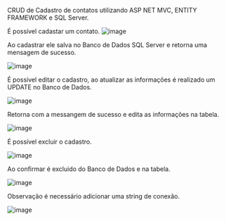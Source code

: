 CRUD de Cadastro de contatos utilizando ASP NET MVC, ENTITY FRAMEWORK e SQL Server.

É possível cadastar um contato.
![image](https://github.com/PedroHSilva1999/Controle-de-Contatos-com-ASP-NET-MVC-e-Entity-Framework/assets/88673304/e38d765e-4d66-4507-a2e6-2ce2b9896eba)

Ao cadastrar ele salva no Banco de Dados SQL Server e retorna uma mensagem de sucesso.

![image](https://github.com/PedroHSilva1999/Controle-de-Contatos-com-ASP-NET-MVC-e-Entity-Framework/assets/88673304/a64962f6-ee66-4257-9839-fa23361beda1)


É possível editar o cadastro, ao atualizar as informações é realizado um UPDATE no Banco de Dados.

![image](https://github.com/PedroHSilva1999/Controle-de-Contatos-com-ASP-NET-MVC-e-Entity-Framework/assets/88673304/8f2a05a1-1397-47bf-a26f-338b34399de3)


Retorna com a messangem de sucesso e edita as informações na tabela.

![image](https://github.com/PedroHSilva1999/Controle-de-Contatos-com-ASP-NET-MVC-e-Entity-Framework/assets/88673304/ac317d4f-5fcd-432c-b30e-9b54073c59fd)


É possível excluir o cadastro.

![image](https://github.com/PedroHSilva1999/Controle-de-Contatos-com-ASP-NET-MVC-e-Entity-Framework/assets/88673304/0fc0a16b-ba4c-4f08-8ce1-d8872ff7029b)


Ao confirmar é excluido do Banco de Dados e na tabela.

![image](https://github.com/PedroHSilva1999/Controle-de-Contatos-com-ASP-NET-MVC-e-Entity-Framework/assets/88673304/6fc09c7e-68b3-40a7-af8a-0404261c1a5a)


Observação é necessário adicionar uma string de conexão.

![image](https://github.com/PedroHSilva1999/Controle-de-Contatos-com-ASP-NET-MVC-e-Entity-Framework/assets/88673304/6a425628-517e-427a-bd1f-32500b883c95)







